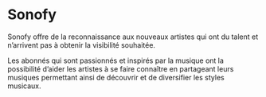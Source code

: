 # Sonofy

Sonofy offre de la reconnaissance aux nouveaux artistes qui ont du talent et n’arrivent pas à obtenir la visibilité souhaitée.

Les abonnés qui sont passionnés et inspirés par la musique ont la possibilité d’aider les artistes à se faire connaître en partageant leurs musiques permettant ainsi de découvrir et de diversifier les styles musicaux.
